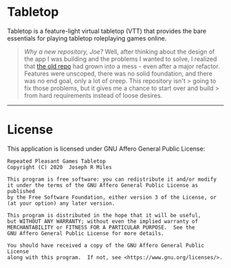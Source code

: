 # Tabletop

Tabletop is a feature-light virtual tabletop (VTT) that provides the bare
essentials for playing tabletop roleplaying games online.

> _Why a new repository, Joe?_ Well, after thinking about the design of the
> app I was building and the problems I wanted to solve, I realized that [the
> old repo](https://github.com/repeated-pleasant-games/tabletop-old) had grown
> into a mess - even after a major refactor. Features were unscoped, there was
> no solid foundation, and there was no end goal, only a lot of creep. This
> repository isn't > going to fix those problems, but it gives me a chance to
> start over and build > from hard requirements instead of loose desires.

---

# License

This application is licensed under GNU Affero General Public License:

```
Repeated Pleasant Games Tabletop
Copyright (C) 2020  Joseph R Miles

This program is free software: you can redistribute it and/or modify
it under the terms of the GNU Affero General Public License as published
by the Free Software Foundation, either version 3 of the License, or
(at your option) any later version.

This program is distributed in the hope that it will be useful,
but WITHOUT ANY WARRANTY; without even the implied warranty of
MERCHANTABILITY or FITNESS FOR A PARTICULAR PURPOSE.  See the
GNU Affero General Public License for more details.

You should have received a copy of the GNU Affero General Public License
along with this program.  If not, see <https://www.gnu.org/licenses/>.
```